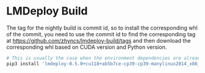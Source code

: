 # LMDeploy Build

The tag for the nightly build is commit id, so to install the corresponding whl of the commit, you need to use the commit id to find the corresponding tag at https://github.com/zhyncs/lmdeploy-build/tags and then download the corresponding whl based on CUDA version and Python version.

```bash
# This is usually the case when the environment dependencies are already in place.
pip3 install 'lmdeploy-0.5.0+cu118+ab5b7ce-cp39-cp39-manylinux2014_x86_64.whl' --force-reinstall --no-deps
```
